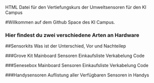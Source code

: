 HTML Datei für den Vertiefungskurs der Umweltsensoren für den KI Campus

#Willkommen auf dem Github Space des KI Campus.
###    Hier findest du zwei verschiedene Arten an Hardware

##Sensorkits
Was ist der Unterschied, Vor und Nachteilep

###Grove Kit
Mainboard
Sensoren
Einkaufsliste
Verkabelung
Code

###Senesebox
Mainboard
Sensoren
Einkaufsliste
Verkabelung
Code

###Handysensoren
Auflistung aller Verfügbaren Sensoren in Handys
